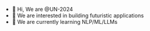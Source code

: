- 👋 Hi, We are @UN-2024
- 👀 We are interested in building futuristic applications
- 🌱 We are currently learning NLP/ML/LLMs

